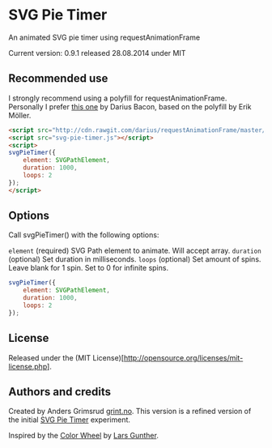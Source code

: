 SVG Pie Timer
================

An animated SVG pie timer using requestAnimationFrame

Current version: 0.9.1 released 28.08.2014 under MIT


Recommended use
---------------
I strongly recommend using a polyfill for requestAnimationFrame. Personally I prefer [this one](https://github.com/darius/requestAnimationFrame) by Darius Bacon, based on the polyfill by Erik Möller.

```html
<script src="http://cdn.rawgit.com/darius/requestAnimationFrame/master/requestAnimationFrame.min.js"></script>
<script src="svg-pie-timer.js"></script>
<script>
svgPieTimer({
    element: SVGPathElement,
    duration: 1000,
    loops: 2
});
</script>
```


Options
---------------

Call svgPieTimer() with the following options:

`element` (required) SVG Path element to animate. Will accept array.
`duration` (optional) Set duration in milliseconds.
`loops` (optional) Set amount of spins. Leave blank for 1 spin. Set to 0 for infinite spins.

```javascript
svgPieTimer({
    element: SVGPathElement,
    duration: 1000,
    loops: 2
});
```


License
---------------
Released under the (MIT License)[http://opensource.org/licenses/mit-license.php].


Authors and credits
---------------
Created by Anders Grimsrud [grint.no](http://grint.no). This version is a refined version of the initial [SVG Pie Timer](http://codepen.io/agrimsrud/pen/EmCoa) experiment.

Inspired by the [Color Wheel](Thttp://itpastorn.github.io/webbteknik/future-stuff/svg/color-wheel.html) by [Lars Gunther](https://github.com/itpastorn).